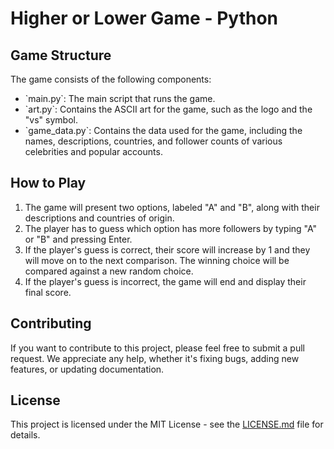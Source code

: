 # Higher or Lower Game - Python
## Game Structure

The game consists of the following components:

- \`main.py\`: The main script that runs the game.
- \`art.py\`: Contains the ASCII art for the game, such as the logo and the "vs" symbol.
- \`game_data.py\`: Contains the data used for the game, including the names, descriptions, countries, and follower counts of various celebrities and popular accounts.

## How to Play

1. The game will present two options, labeled "A" and "B", along with their descriptions and countries of origin.
2. The player has to guess which option has more followers by typing "A" or "B" and pressing Enter.
3. If the player's guess is correct, their score will increase by 1 and they will move on to the next comparison. The winning choice will be compared against a new random choice.
4. If the player's guess is incorrect, the game will end and display their final score.

## Contributing

If you want to contribute to this project, please feel free to submit a pull request. We appreciate any help, whether it's fixing bugs, adding new features, or updating documentation.

## License

This project is licensed under the MIT License - see the [LICENSE.md](LICENSE.md) file for details.
           
